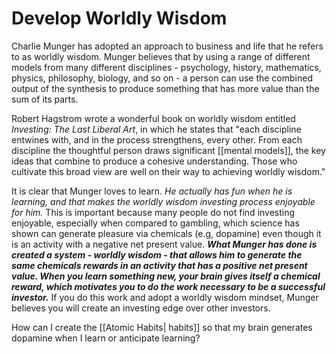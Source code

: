 # Develop Worldly Wisdom

Charlie Munger has adopted an approach to business and life that he refers to as worldly wisdom. Munger believes that by using a range of different models from many different disciplines - psychology, history, mathematics, physics, philosophy, biology, and so on - a person can use the combined output of the synthesis to produce something that has more value than the sum of its parts. 

Robert Hagstrom wrote a wonderful book on worldly wisdom entitled *Investing: The Last Liberal Art*, in which he states that "each discipline entwines with, and in the process strengthens, every other. From each discipline the thoughtful person draws significant [[mental models]], the key ideas that combine to produce a cohesive understanding. Those who cultivate this broad view are well on their way to achieving worldly wisdom." 

It is clear that Munger loves to learn. *He actually has fun when he is learning, and that makes the worldly wisdom investing process enjoyable for him.* This is important because many people do not find investing enjoyable, especially when compared to gambling, which science has shown can generate pleasure via chemicals (e.g, dopamine) even though it is an activity with a negative net present value. ***What Munger has done is created a system - worldly wisdom - that allows him to generate the same chemicals rewards in an activity that has a positive net present value. When you learn something new, your brain gives itself a chemical reward, which motivates you to do the work necessary to be a successful investor.*** If you do this work and adopt a worldly wisdom mindset, Munger believes you will create an investing edge over other investors.


How can I create the [[Atomic Habits| habits]] so that my brain generates dopamine when I learn or anticipate learning?